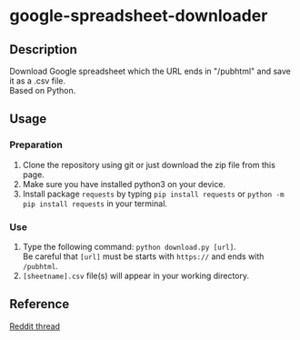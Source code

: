 # google-spreadsheet-downloader

## Description
Download Google spreadsheet which the URL ends in "/pubhtml" and save it as a .csv file.  
Based on Python.

## Usage
### Preparation 
1. Clone the repository using git or just download the zip file from this page.
2. Make sure you have installed python3 on your device.  
3. Install package `requests` by typing `pip install requests` or `python -m pip install requests` in your terminal.
### Use
1. Type the following command: `python download.py [url]`.  
Be careful that `[url]` must be starts with `https://` and ends with `/pubhtml`.
2. `[sheetname].csv` file(s) will appear in your working directory.

## Reference
[Reddit thread](https://www.reddit.com/r/googlesheets/comments/aymwjd/how_do_you_select_csv_output_for_individual/)